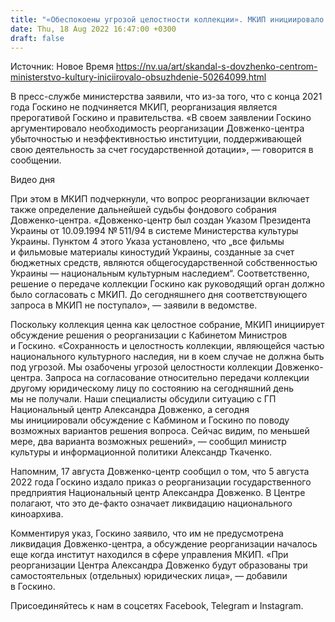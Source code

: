 ```yaml
---
title: "«Обеспокоены угрозой целостности коллекции». МКИП инициировало обсуждение сохранения целостности фильмофонда Довженко-центра"
date: Thu, 18 Aug 2022 16:47:00 +0300
draft: false
---
```

Источник: Новое Время https://nv.ua/art/skandal-s-dovzhenko-centrom-ministerstvo-kultury-iniciirovalo-obsuzhdenie-50264099.html


В пресс-службе министерства заявили, что из-за того, что с конца 2021 года Госкино не подчиняется МКИП, реорганизация является прерогативой Госкино и правительства. «В своем заявлении Госкино аргументировало необходимость реорганизации Довженко-центра убыточностью и неэффективностью институции, поддерживающей свою деятельность за счет государственной дотации», — говорится в сообщении.

 Видео дня   

При этом в МКИП подчеркнули, что вопрос реорганизации включает также определение дальнейшей судьбы фондового собрания Довженко-центра. «Довженко-центр был создан Указом Президента Украины от 10.09.1994 № 511/94 в системе Министерства культуры Украины. Пунктом 4 этого Указа установлено, что „все фильмы и фильмовые материалы киностудий Украины, созданные за счет бюджетных средств, являются общегосударственной собственностью Украины — национальным культурным наследием“. Соответственно, решение о передаче коллекции Госкино как руководящий орган должно было согласовать с МКИП. До сегодняшнего дня соответствующего запроса в МКИП не поступало», — заявили в ведомстве.

Поскольку коллекция ценна как целостное собрание, МКИП инициирует обсуждение решения о реорганизации с Кабинетом Министров и Госкино. «Сохранность и целостность коллекции, являющейся частью национального культурного наследия, ни в коем случае не должна быть под угрозой. Мы озабочены угрозой целостности коллекции Довженко-центра. Запроса на согласование относительно передачи коллекции другому юридическому лицу по состоянию на сегодняшний день мы не получали. Наши специалисты обсудили ситуацию с ГП Национальный центр Александра Довженко, а сегодня мы инициировали обсуждение с Кабмином и Госкино по поводу возможных вариантов решения вопроса. Сейчас видим, по меньшей мере, два варианта возможных решений», — сообщил министр культуры и информационной политики Александр Ткаченко.

Напомним, 17 августа Довженко-центр сообщил о том, что 5 августа 2022 года Госкино издало приказ о реорганизации государственного предприятия Национальный центр Александра Довженко. В Центре полагают, что это де-факто означает ликвидацию национального киноархива.

Комментируя указ, Госкино заявило, что им не предусмотрена ликвидация Довженко-центра, а обсуждение реорганизации началось еще когда институт находился в сфере управления МКИП. «При реорганизации Центра Александра Довженко будут образованы три самостоятельных (отдельных) юридических лица», — добавили в Госкино.

Присоединяйтесь к нам в соцсетях Facebook, Telegram и Instagram.
